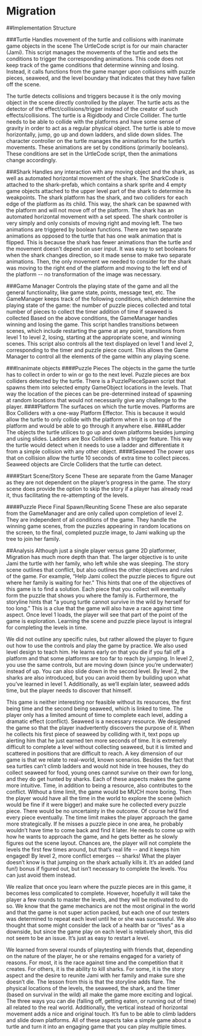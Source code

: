 <snippet>
  <content>

# Migration

##Implementation Structure

###Turtle
Handles movement of the turtle and collisions with inanimate game objects in the scene
The UrtleCode script is for our main character (Jami). This script manages the movements of the turtle and sets the conditions to trigger the corresponding animations. 
This code does not keep track of the game conditions that determine winning and losing. Instead, it calls functions from the game manger upon collisions with puzzle pieces, seaweed, and the level boundary that indicates that they have fallen off the scene. 

The turtle detects collisions and triggers because it is the only moving object in the scene directly controlled by the player. The turtle acts as the detector of the effect/collisions/trigger instead of the creator of such effects/collisions.
The turtle is a Rigidbody and Circle Collider. The turtle needs to be able to collide with the platforms and have some sense of gravity in order to act as a regular physical object. The turtle is able to move horizontally, jump, go up and down ladders, and slide down slides. 
The character controller on the turtle manages the animations for the turtle’s movements. These animations are set by conditions (primarily booleans). These conditions are set in the UrtleCode script, then the animations change accordingly. 

###Shark
Handles any interaction with any moving object and the shark, as well as automated horizontal movement of the shark.
The SharkCode is attached to the shark-prefab, which contains a shark sprite and 4 empty game objects attached to the upper level part of the shark to determine its weakpoints.
The shark platform has the shark, and two colliders for each edge of the platform as its child. This way, the shark can be spawned with the platform and will not move off of the platform. The shark has an automated horizontal movement with a set speed.
The shark controller is very simply and only consists of moving right and moving left. The two animations are triggered by boolean functions. There are two separate animations as opposed to the turtle that has one walk animation that is flipped. This is because the shark has fewer animations than the turtle and the movement doesn’t depend on user input. It was easy to set booleans for when the shark changes direction, so it made sense to make two separate animations. Then, the only movement we needed to consider for the shark was moving to the right end of the platform and moving to the left end of the platform -- no transformation of the image was necessary. 

###Game Manager
Controls the playing state of the game and all the general functionality, like game state, points, message text, etc.
The GameManager keeps track of the following conditions, which determine the playing state of the game: 
the number of puzzle pieces collected and total number of pieces to collect
the timer
addition of time if seaweed is collected 
Based on the above conditions, the GameManager handles winning and losing the game. 
This script handles transitions between scenes, which include restarting the game at any point, transitions from level 1 to level 2, losing, starting at the appropriate scene, and winning scenes. 
This script also controls all the text displayed on level 1 and level 2, corresponding to the timer and puzzle piece count. This allows the Game Manager to control all the elements of the game within any playing scene.

###Inanimate objects
####Puzzle Pieces
The objects in the game the turtle has to collect in order to win or go to the next level.
Puzzle pieces are box colliders detected by the turtle.
There is a PuzzlePieceSpawn script that spawns them into selected empty GameObject locations in the levels. That way the location of the pieces can be pre-determined instead of spawning at random locations that would not necessarily give any challenge to the player.
####Platform
The surfaces on which the turtle moves.
Platforms are Box Colliders with a one-way Platform Effector. This is because it would allow the turtle to only collide with the platform when it is on top of the platform and would be able to go through it anywhere else.
####Ladder
The objects the turtle utilices to go up and down platforms besides jumping and using slides.
Ladders are Box Colliders with a trigger feature. This way the turtle would detect when it needs to use a ladder and differentiate it from a simple collision with any other object.
####Seaweed
The power ups that on collision allow the turtle 10 seconds of extra time to collect pieces.
Seaweed objects are Circle Colliders that the turtle can detect.

####Start Scene/Story Scene
These are separate from the Game Manager as they are not dependent on the player’s progress in the game. The story scene does provide the option to skip the story if a player has already read it, thus facilitating the re-attempting of the levels. 

####Puzzle Piece Final Spawn/Reuniting Scene 
These are also separate from the GameManager and are only called upon completion of level 2. They are independent of all conditions of the game. They handle the winning game scenes, from the puzzles appearing in random locations on the screen, to the final, completed puzzle image, to Jami walking up the tree to join her family. 


##Analysis
Although just a single player versus game 2D platformer, Migration has much more depth than that. The larger objective is to unite Jami the turtle with her family, who left while she was sleeping. The story scene outlines that conflict, but also outlines the other objectives and rules of the game. For example, “Help Jami collect the puzzle pieces to figure out where her family is waiting for her.” This hints that one of the objectives of this game is to find a solution. Each piece that you collect will eventually form the puzzle that shows you where the family is. Furthermore, the storyline hints that “a young turtle cannot survive in the wild by herself for too long.” This is a clue that the game will also have a race against time aspect. Once level 1 loads, the player will see that part of the point of the game is exploration. Learning the scene and puzzle piece layout is integral for completing the levels in time.

We did not outline any specific rules, but rather allowed the player to figure out how to use the controls and play the game by practice. We also used level design to teach him. He learns early on that you die if you fall off a platform and that some platforms are too far to reach by jumping. In level 2, you use the same controls, but are moving down (since you’re underwater) instead of up. You can also slide down in the second level. By level 2, the sharks are also introduced, but you can avoid them by building upon what you’ve learned in level 1. Additionally, as we’ll explain later, seaweed adds time, but the player needs to discover that himself.

This game is neither interesting nor feasible without its resources, the first being time and the second being seaweed, which is linked to time. The player only has a limited amount of time to complete each level, adding a dramatic effect (conflict). Seaweed is a necessary resource. We designed the game so that the player inadvertently discovers the purpose of it. When he collects his first piece of seaweed by colliding with it, text pops up alerting him that he just earned ten more seconds of time. It is extremely difficult to complete a level without collecting seaweed, but it is limited and scattered in positions that are difficult to reach. A key dimension of our game is that we relate to real-world, known scenarios. Besides the fact that sea turtles can’t climb ladders and would not hide in tree houses, they do collect seaweed for food, young ones cannot survive on their own for long, and they do get hunted by sharks. Each of these aspects makes the game more intuitive.
Time, in addition to being a resource, also contributes to the conflict. Without a time limit, the game would be MUCH more boring. Then the player would have all the time in the world to explore the scene (which would be fine if it were bigger) and make sure he collected every puzzle piece. There would be no uncertainty in the outcome. Of course he’d find every piece eventually. The time limit makes the player approach the game more strategically. If he misses a puzzle piece in one area, he probably wouldn’t have time to come back and find it later. He needs to come up with how he wants to approach the game, and he gets better as he slowly figures out the scene layout. Chances are, the player will not complete the levels the first few times around, but that’s real life -- and it keeps him engaged! By level 2, more conflict emerges -- sharks! What the player doesn’t know is that jumping on the shark actually kills it. It’s an added (and fun!) bonus if figured out, but isn’t necessary to complete the levels. You can just avoid them instead.

We realize that once you learn where the puzzle pieces are in this game, it becomes less complicated to complete. However, hopefully it will take the player a few rounds to master the levels, and they will be motivated to do so. We know that the game mechanics are not the most original in the world and that the game is not super action packed, but each one of our testers was determined to repeat each level until he or she was successful. We also thought that some might consider the lack of a health bar or “lives” as a downside, but since the game play on each level is relatively short, this did not seem to be an issue. It’s just as easy to restart a level.

We learned from several rounds of playtesting with friends that, depending on the nature of the player, he or she remains engaged for a variety of reasons. For most, it is the race against time and the competition that it creates. For others, it is the ability to kill sharks. For some, it is the story aspect and the desire to reunite Jami with her family and make sure she doesn’t die. The lesson from this is that the storyline adds flare. The physical locations of the levels, the seaweed, the shark, and the timer (based on survival in the wild) all make the game more exciting and logical. The three ways you can die (falling off, getting eaten, or running out of time) all related to the real world. Additionally, the vertical instead of horizontal movement adds a nice and original touch. It’s fun to be able to climb ladders and slide down platforms. All of these aspects take a simple game about a turtle and turn it into an engaging game that you can play multiple times.
</content>
</snippet>
